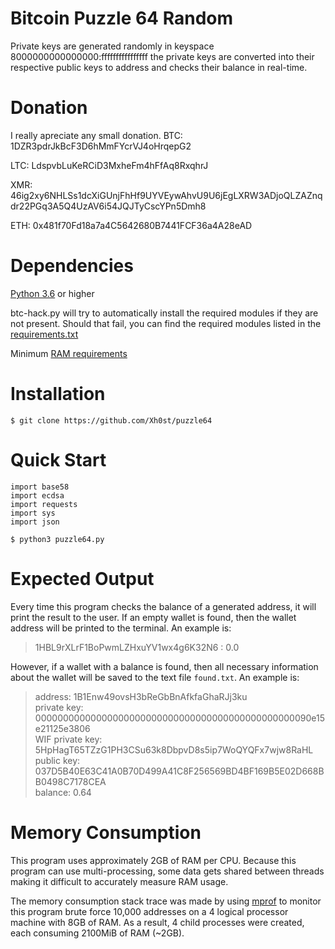 # Bitcoin Puzzle 64 Random

Private keys are generated randomly in keyspace 8000000000000000:ffffffffffffffff the private keys are converted into their respective public keys to address and checks their balance in real-time.

# Donation

I really apreciate any small donation. 
BTC: 1DZR3pdrJkBcF3D6hMmFYcrVJ4oHrqepG2

LTC: LdspvbLuKeRCiD3MxheFm4hFfAq8RxqhrJ

XMR: 46ig2xy6NHLSs1dcXiGUnjFhHf9UYVEywAhvU9U6jEgLXRW3ADjoQLZAZnqdr22PGq3A5Q4UzAV6i54JQJTyCscYPn5Dmh8

ETH: 0x481f70Fd18a7a4C5642680B7441FCF36a4A28eAD

# Dependencies

<a href="https://www.python.org/downloads/">Python 3.6</a> or higher

btc-hack.py will try to automatically install the required modules if they are not present. Should that fail, you can find the required modules listed in the <a href="/requirements.txt">requirements.txt<a/>
  
Minimum <a href="#memory-consumption">RAM requirements</a>

# Installation

```
$ git clone https://github.com/Xh0st/puzzle64
```

# Quick Start
  
  

```
import base58
import ecdsa
import requests
import sys
import json
```
```
$ python3 puzzle64.py
```
# Expected Output

Every time this program checks the balance of a generated address, it will print the result to the user. If an empty wallet is found, then the wallet address will be printed to the terminal. An example is:

>1HBL9rXLrF1BoPwmLZHxuYV1wx4g6K32N6 : 0.0

However, if a wallet with a balance is found, then all necessary information about the wallet will be saved to the text file `found.txt`. An example is:

>address: 1B1Enw49ovsH3bReGbBnAfkfaGhaRJj3ku<br/>
>private key: 00000000000000000000000000000000000000000000000090e15e21125e3806<br/>
>WIF private key: 5HpHagT65TZzG1PH3CSu63k8DbpvD8s5ip7WoQYQFx7wjw8RaHL<br/>
>public key: 037D5B40E63C41A0B70D499A41C8F256569BD4BF169B5E02D668BB0498C7178CEA<br/>
>balance: 0.64<br/>

# Memory Consumption

This program uses approximately 2GB of RAM per CPU. Because this program can use multi-processing, some data gets shared between threads making it difficult to accurately measure RAM usage.

The memory consumption stack trace was made by using <a href="https://pypi.org/project/memory-profiler/">mprof</a> to monitor this program brute force 10,000 addresses on a 4 logical processor machine with 8GB of RAM. As a result, 4 child processes were created, each consuming 2100MiB of RAM (~2GB).

